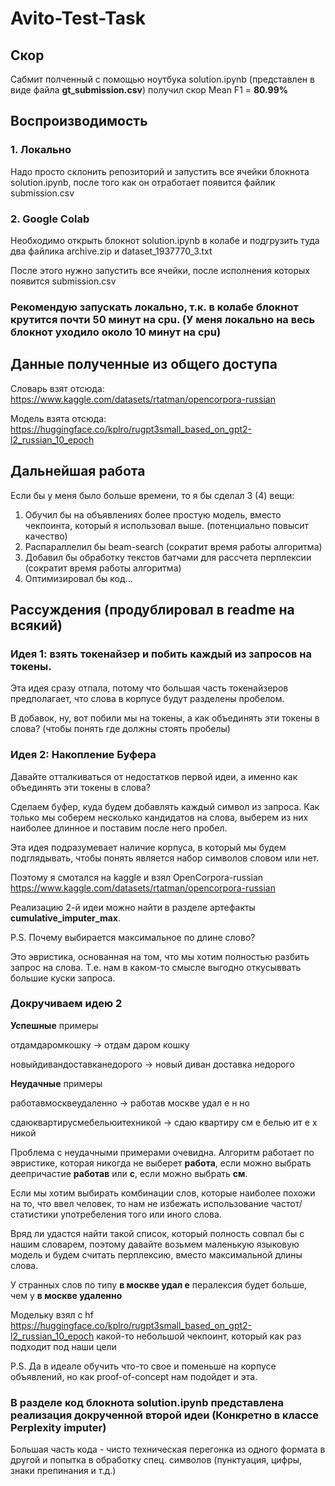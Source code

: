 # Avito-Test-Task
## Скор
Сабмит полченный с помощью ноутбука solution.ipynb (представлен в виде файла **gt_submission.csv**) получил скор Mean F1 = **80.99%**
## Воспроизводимость
### 1. Локально
Надо просто склонить репозиторий и запустить все ячейки блокнота solution.ipynb, после того как он отработает появится файлик submission.csv
### 2. Google Colab
Необходимо открыть блокнот solution.ipynb в колабе и подгрузить туда два файлика archive.zip и dataset_1937770_3.txt

После этого нужно запустить все ячейки, после исполнения которых появится submission.csv

### Рекомендую запускать локально, т.к. в колабе блокнот крутится почти 50 минут на cpu. (У меня локально на весь блокнот уходило около 10 минут на cpu)



## Данные полученные из общего доступа

Словарь взят отсюда: https://www.kaggle.com/datasets/rtatman/opencorpora-russian

Модель взята отсюда: https://huggingface.co/kplro/rugpt3small_based_on_gpt2-l2_russian_10_epoch

## Дальнейшая работа

Если бы у меня было больше времени, то я бы сделал 3 (4) вещи:

1. Обучил бы на объявлениях более простую модель, вместо чекпоинта, который я использовал выше. (потенциально повысит качество)
2. Распараллелил бы beam-search (сократит время работы алгоритма)
3. Добавил бы обработку текстов батчами для рассчета перплексии (сократит время работы алгоритма)
4. Оптимизировал бы код...

## Рассуждения (продублировал в readme на всякий)

### Идея 1: взять токенайзер и побить каждый из запросов на токены.

Эта идея сразу отпала, потому что большая часть токенайзеров предполагает, что слова в корпусе будут разделены пробелом.

В добавок, ну, вот побили мы на токены, а как объединять эти токены в слова? (чтобы понять где должны стоять пробелы)

### Идея 2: Накопление Буфера

Давайте отталкиваться от недостатков первой идеи, а именно как объединять эти токены в слова?

Сделаем буфер, куда будем добавлять каждый символ из запроса. Как только мы соберем несколько кандидатов на слова, выберем из них наиболее длинное и поставим после него пробел.

Эта идея подразумевает наличие корпуса, в который мы будем подглядывать, чтобы понять является набор символов словом или нет.

Поэтому я смотался на kaggle и взял OpenCorpora-russian https://www.kaggle.com/datasets/rtatman/opencorpora-russian

Реализацию 2-й идеи можно найти в разделе артефакты **cumulative_imputer_max**.

P.S. Почему выбирается максимальное по длине слово?

Это эвристика, основанная на том, что мы хотим полностью разбить запрос на слова. Т.е. нам в каком-то смысле выгодно откусыввать большие куски запроса.

### Докручиваем идею 2

**Успешные** примеры

отдамдаромкошку -> отдам даром кошку

новыйдивандоставканедорого -> новый диван доставка недорого

**Неудачные** примеры

работавмосквеудаленно -> работав москве удал е н но

сдаюквартирусмебельюитехникой -> сдаю квартиру см е белью ит е х никой

Проблема с неудачными примерами очевидна. Алгоритм работает по эвристике, которая никогда не выберет **работа**, если можно выбрать деепричастие **работав** или **с**, если можно выбрать **см**.

Если мы хотим выбирать комбинации слов, которые наиболее похожи на то, что ввел человек, то нам не избежать использование частот/статистики употребеления того или иного слова.

Вряд ли удастся найти такой список, который полность совпал бы с нашим словарем, поэтому давайте возьмем маленькую языковую модель и будем считать перплексию, вместо максимальной длины слова.

У странных слов по типу **в москве удал е** пералексия будет больше, чем у **в москве удаленно**

Модельку взял с hf https://huggingface.co/kplro/rugpt3small_based_on_gpt2-l2_russian_10_epoch какой-то небольшой чекпоинт, который как раз подходит под наши цели

P.S. Да в идеале обучить что-то свое и поменьше на корпусе объявлений, но как proof-of-concept нам подойдет и эта.

### В разделе код блокнота solution.ipynb представлена реализация докрученной второй идеи (Конкретно в классе Perplexity imputer)
Большая часть кода - чисто техническая перегонка из одного формата в другой и попытка в обработку спец. символов (пунктуация, цифры, знаки препинания и т.д.)
